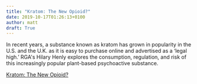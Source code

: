 ```yaml
---
title: "Kratom: The New Opioid?"
date: 2019-10-17T01:26:13+0100
author: matt
draft: True
---
```

In recent years, a substance known as kratom has grown in popularity in the U.S. and the U.K. as it is easy to purchase online and advertised as a ‘legal high.’ RGA's Hilary Henly explores the consumption, regulation, and risk of this increasingly popular plant-based psychoactive substance.

[ Kratom: The New Opioid? ]( https://rgare.com/knowledge-center/media/research/kratom-the-new-opioid )
